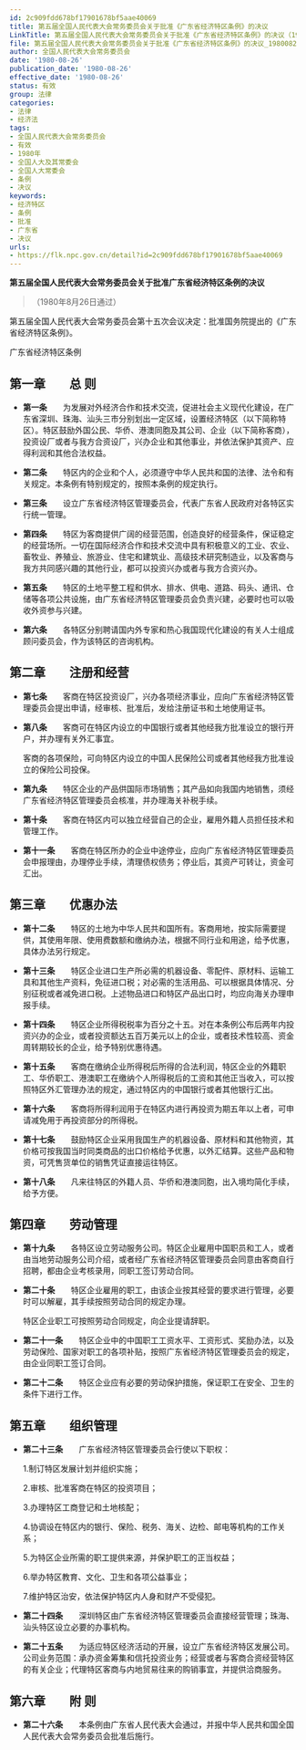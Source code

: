 ```yaml
---
id: 2c909fdd678bf17901678bf5aae40069
title: 第五届全国人民代表大会常务委员会关于批准《广东省经济特区条例》的决议
LinkTitle: 第五届全国人民代表大会常务委员会关于批准《广东省经济特区条例》的决议（1980）
file: 第五届全国人民代表大会常务委员会关于批准《广东省经济特区条例》的决议_19800826_2c909fdd678bf17901678bf5aae40069.docx
author: 全国人民代表大会常务委员会
date: '1980-08-26'
publication_date: '1980-08-26'
effective_date: '1980-08-26'
status: 有效
group: 法律
categories:
- 法律
- 经济法
tags:
- 全国人民代表大会常务委员会
- 有效
- 1980年
- 全国人大及其常委会
- 全国人大常委会
- 条例
- 决议
keywords:
- 经济特区
- 条例
- 批准
- 广东省
- 决议
urls:
- https://flk.npc.gov.cn/detail?id=2c909fdd678bf17901678bf5aae40069
---
```


**第五届全国人民代表大会常务委员会关于批准广东省经济特区条例的决议**

> （1980年8月26日通过）

第五届全国人民代表大会常务委员会第十五次会议决定：批准国务院提出的《广东省经济特区条例》。

广东省经济特区条例

## 第一章　　总  则

- **第一条**　　为发展对外经济合作和技术交流，促进社会主义现代化建设，在广东省深圳、珠海、汕头三市分别划出一定区域，设置经济特区（以下简称特区）。特区鼓励外国公民、华侨、港澳同胞及其公司、企业（以下简称客商），投资设厂或者与我方合资设厂，兴办企业和其他事业，并依法保护其资产、应得利润和其他合法权益。

- **第二条**　　特区内的企业和个人，必须遵守中华人民共和国的法律、法令和有关规定。本条例有特别规定的，按照本条例的规定执行。

- **第三条**　　设立广东省经济特区管理委员会，代表广东省人民政府对各特区实行统一管理。

- **第四条**　　特区为客商提供广阔的经营范围，创造良好的经营条件，保证稳定的经营场所。一切在国际经济合作和技术交流中具有积极意义的工业、农业、畜牧业、养殖业、旅游业、住宅和建筑业、高级技术研究制造业，以及客商与我方共同感兴趣的其他行业，都可以投资兴办或者与我方合资兴办。

- **第五条**　　特区的土地平整工程和供水、排水、供电、道路、码头、通讯、仓储等各项公共设施，由广东省经济特区管理委员会负责兴建，必要时也可以吸收外资参与兴建。

- **第六条**　　各特区分别聘请国内外专家和热心我国现代化建设的有关人士组成顾问委员会，作为该特区的咨询机构。

## 第二章　　注册和经营

- **第七条**　　客商在特区投资设厂，兴办各项经济事业，应向广东省经济特区管理委员会提出申请，经审核、批准后，发给注册证书和土地使用证书。

- **第八条**　　客商可在特区内设立的中国银行或者其他经我方批准设立的银行开户，并办理有关外汇事宜。

  客商的各项保险，可向特区内设立的中国人民保险公司或者其他经我方批准设立的保险公司投保。

- **第九条**　　特区企业的产品供国际市场销售；其产品如向我国内地销售，须经广东省经济特区管理委员会核准，并办理海关补税手续。

- **第十条**　　客商在特区内可以独立经营自己的企业，雇用外籍人员担任技术和管理工作。

- **第十一条**　　客商在特区所办的企业中途停业，应向广东省经济特区管理委员会申报理由，办理停业手续，清理债权债务；停业后，其资产可转让，资金可汇出。

## 第三章　　优惠办法

- **第十二条**　　特区的土地为中华人民共和国所有。客商用地，按实际需要提供，其使用年限、使用费数额和缴纳办法，根据不同行业和用途，给予优惠，具体办法另行规定。

- **第十三条**　　特区企业进口生产所必需的机器设备、零配件、原材料、运输工具和其他生产资料，免征进口税；对必需的生活用品、可以根据具体情况、分别征税或者减免进口税。上述物品进口和特区产品出口时，均应向海关办理申报手续。

- **第十四条**　　特区企业所得税税率为百分之十五。对在本条例公布后两年内投资兴办的企业，或者投资额达五百万美元以上的企业，或者技术性较高、资金周转期较长的企业，给予特别优惠待遇。

- **第十五条**　　客商在缴纳企业所得税后所得的合法利润，特区企业的外籍职工、华侨职工、港澳职工在缴纳个人所得税后的工资和其他正当收入，可以按照特区外汇管理办法的规定，通过特区内的中国银行或者其他银行汇出。

- **第十六条**　　客商将所得利润用于在特区内进行再投资为期五年以上者，可申请减免用于再投资部分的所得税。

- **第十七条**　　鼓励特区企业采用我国生产的机器设备、原材料和其他物资，其价格可按我国当时同类商品的出口价格给予优惠，以外汇结算。这些产品和物资，可凭售货单位的销售凭证直接运往特区。

- **第十八条**　　凡来往特区的外籍人员、华侨和港澳同胞，出入境均简化手续，给予方便。

## 第四章　　劳动管理

- **第十九条**　　各特区设立劳动服务公司。特区企业雇用中国职员和工人，或者由当地劳动服务公司介绍，或者经广东省经济特区管理委员会同意由客商自行招聘，都由企业考核录用，同职工签订劳动合同。

- **第二十条**　　特区企业雇用的职工，由该企业按其经营的要求进行管理，必要时可以解雇，其手续按照劳动合同的规定办理。

  特区企业职工可按照劳动合同规定，向企业提请辞职。

- **第二十一条**　　特区企业中的中国职工工资水平、工资形式、奖励办法，以及劳动保险、国家对职工的各项补贴，按照广东省经济特区管理委员会的规定，由企业同职工签订合同。

- **第二十二条**　　特区企业应有必要的劳动保护措施，保证职工在安全、卫生的条件下进行工作。

## 第五章　　组织管理

- **第二十三条**　　广东省经济特区管理委员会行使以下职权：

  1.制订特区发展计划并组织实施；

  2.审核、批准客商在特区的投资项目；

  3.办理特区工商登记和土地核配；

  4.协调设在特区内的银行、保险、税务、海关、边检、邮电等机构的工作关系；

  5.为特区企业所需的职工提供来源，并保护职工的正当权益；

  6.举办特区教育、文化、卫生和各项公益事业；

  7.维护特区治安，依法保护特区内人身和财产不受侵犯。

- **第二十四条**　　深圳特区由广东省经济特区管理委员会直接经营管理；珠海、汕头特区设立必要的办事机构。

- **第二十五条**　　为适应特区经济活动的开展，设立广东省经济特区发展公司。公司业务范围：承办资金筹集和信托投资业务；经营或者与客商合资经营特区的有关企业；代理特区客商与内地贸易往来的购销事宜，并提供洽商服务。

## 第六章　　附  则

- **第二十六条**　　本条例由广东省人民代表大会通过，并报中华人民共和国全国人民代表大会常务委员会批准后施行。
